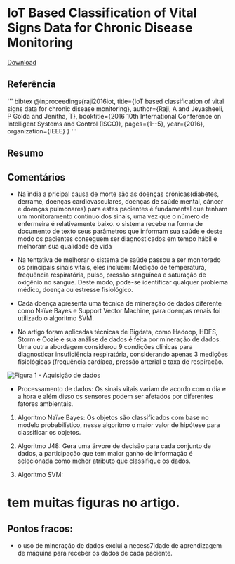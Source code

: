 
# IoT Based Classification of Vital Signs Data for Chronic Disease Monitoring

[Download](https://sci-hub.se/https://doi.org/10.1109/ISCO.2016.7727048)


## Referência
''' bibtex
@inproceedings{raji2016iot,
  title={IoT based classification of vital signs data for chronic disease monitoring},
  author={Raji, A and Jeyasheeli, P Golda and Jenitha, T},
  booktitle={2016 10th International Conference on Intelligent Systems and Control (ISCO)},
  pages={1--5},
  year={2016},
  organization={IEEE}
}
'''

## Resumo



## Comentários

- Na ìndia a pricipal causa de morte são as doenças crônicas(diabetes, derrame, doenças cardiovasculares, doenças de saúde mental, cãncer e doenças pulmonares) para estes pacientes é fundamental que tenham um monitoramento contínuo dos sinais, uma vez que o número de enfermeira é relativamente baixo. o sistema recebe na forma de documento de texto seus parâmetros que informam sua saúde e deste modo os pacientes conseguem ser diagnosticados em tempo hábil e melhoram sua qualidade de vida

- Na tentativa de melhorar o sistema de saúde passou a ser monitorado os principais sinais vitais, eles incluem: Medição de temperatura, frequência respiratória, pulso, pressão sanguínea e saturação de oxigênio no sangue. Deste modo, pode-se identificar qualquer problema médico, doença ou estresse fisiológico.

- Cada doença apresenta uma técnica de mineração de dados diferente como Naïve Bayes e Support Vector Machine, para doenças renais foi utilizado o algoritmo SVM.

- No artigo foram aplicadas técnicas de Bigdata, como Hadoop, HDFS, Storm e Oozie e sua análise de dados é feita por mineração de dados. Uma outra abordagem considerou 9 condições clínicas para diagnosticar insuficiência respiratória, considerando apenas 3 medições fisiológicas (frequência cardíaca, pressão arterial e taxa de respiração.

![Figura 1 - Aquisição de dados](C:\Users\Usuário\Documents\Figuras\Figura1.png)

- Processamento de dados: Os sinais vitais variam de acordo com o dia e a hora e além disso os sensores podem ser afetados por diferentes fatores ambientais.

 1. Algoritmo Naïve Bayes: Os objetos são classificados com base no modelo probabilístico, nesse algoritmo o maior valor de hipótese para classificar os objetos.

 2. Algoritmo J48: Gera uma árvore de decisão para cada conjunto de dados, a participação que tem maior ganho de informação é selecionada como mehor atributo que classifique os dados.

 3. Algoritmo SVM: 


# tem muitas figuras no artigo.

## Pontos fracos:

- o uso de mineração de dados exclui a necess7idade de aprendizagem de máquina para receber os dados de cada paciente.